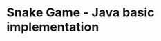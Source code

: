 <h1>Snake Game - Java basic implementation</h1>
<!-- Basic implementation of the classic game - no sprites.
Will add functions in time -->
